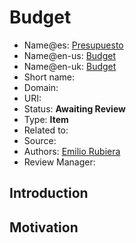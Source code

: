 # Budget

* Name@es: [Presupuesto]() 
* Name@en-us: [Budget]()
* Name@en-uk: [Budget]()
* Short name: 
* Domain: 
* URI: 
* Status: **Awaiting Review**
* Type: **Item**
* Related to:
* Source: 
* Authors: [Emilio Rubiera](https://github.com/spitxa)
* Review Manager:

## Introduction



## Motivation